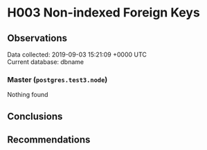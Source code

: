 # H003 Non-indexed Foreign Keys #

## Observations ##
Data collected: 2019-09-03 15:21:09 +0000 UTC  
Current database: dbname  


### Master (`postgres.test3.node`) ###



Nothing found



## Conclusions ##


## Recommendations ##

